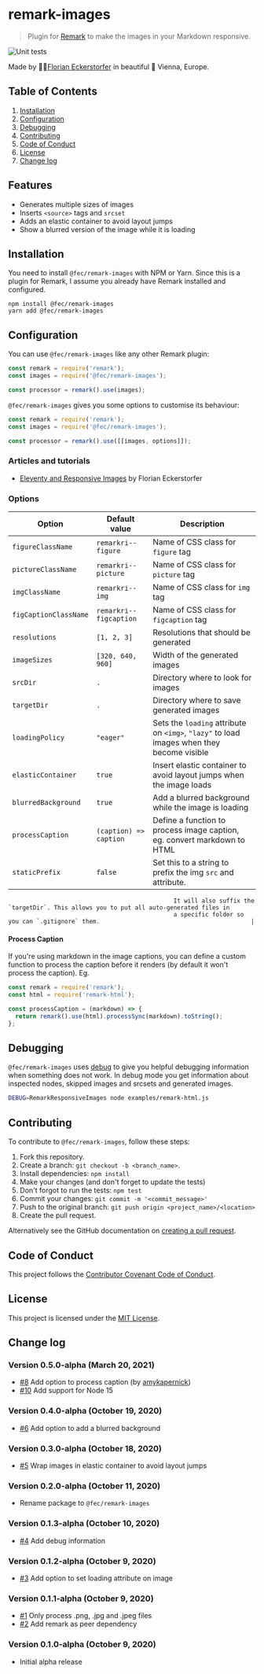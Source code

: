 # remark-images

> Plugin for [Remark](https://remark.js.org/) to make the images in your Markdown responsive.

![Unit tests](https://github.com/florianeckerstorfer/remark-images/workflows/Unit%20tests/badge.svg)

Made by 👨‍💻[Florian Eckerstorfer](https://florian.ec) in beautiful 🎡 Vienna, Europe.

## Table of Contents

1. [Installation](#installation)
2. [Configuration](#configuration)
3. [Debugging](#debugging)
4. [Contributing](#contributing)
5. [Code of Conduct](#code-of-conduct)
6. [License](#license)
7. [Change log](#change-log)

## Features

- Generates multiple sizes of images
- Inserts `<source>` tags and `srcset`
- Adds an elastic container to avoid layout jumps
- Show a blurred version of the image while it is loading

## Installation

You need to install `@fec/remark-images` with NPM or Yarn. Since this is a plugin for Remark, I assume you already have Remark installed and configured.

```shell
npm install @fec/remark-images
yarn add @fec/remark-images
```

## Configuration

You can use `@fec/remark-images` like any other Remark plugin:

```javascript
const remark = require('remark');
const images = require('@fec/remark-images');

const processor = remark().use(images);
```

`@fec/remark-images` gives you some options to customise its behaviour:

```javascript
const remark = require('remark');
const images = require('@fec/remark-images');

const processor = remark().use([[images, options]]);
```

### Articles and tutorials

- [Eleventy and Responsive Images](https://florian.ec/blog/eleventy-and-responsive-images/) by Florian Eckerstorfer

### Options

| Option                | Default value          | Description                                                                               |
| --------------------- | ---------------------- | ----------------------------------------------------------------------------------------- |
| `figureClassName`     | `remarkri--figure`     | Name of CSS class for `figure` tag                                                        |
| `pictureClassName`    | `remarkri--picture`    | Name of CSS class for `picture` tag                                                       |
| `imgClassName`        | `remarkri--img`        | Name of CSS class for `img` tag                                                           |
| `figCaptionClassName` | `remarkri--figcaption` | Name of CSS class for `figcaption` tag                                                    |
| `resolutions`         | `[1, 2, 3]`            | Resolutions that should be generated                                                      |
| `imageSizes`          | `[320, 640, 960]`      | Width of the generated images                                                             |
| `srcDir`              | `.`                    | Directory where to look for images                                                        |
| `targetDir`           | `.`                    | Directory where to save generated images                                                  |
| `loadingPolicy`       | `"eager"`              | Sets the `loading` attribute on `<img>`, `"lazy"` to load images when they become visible |
| `elasticContainer`    | `true`                 | Insert elastic container to avoid layout jumps when the image loads                       |
| `blurredBackground`   | `true`                 | Add a blurred background while the image is loading                                       |
| `processCaption`      | `(caption) => caption` | Define a function to process image caption, eg. convert markdown to HTML                  |
| `staticPrefix`        | `false`                | Set this to a string to prefix the img `src` and attribute.
                                                   It will also suffix the `targetDir`. This allows you to put all auto-generated files in
                                                   a specific folder so you can `.gitignore` them.                                           |

#### Process Caption

If you're using markdown in the image captions, you can define a custom function to process the caption before it renders (by default it won't process the caption). Eg.

```js
const remark = require('remark');
const html = require('remark-html');

const processCaption = (markdown) => {
  return remark().use(html).processSync(markdown).toString();
};
```

## Debugging

`@fec/remark-images` uses [debug](https://www.npmjs.com/package/debug) to give you helpful debugging information when something does not work. In debug mode you get information about inspected nodes, skipped images and srcsets and generated images.

```bash
DEBUG=RemarkResponsiveImages node examples/remark-html.js
```

## Contributing

To contribute to `@fec/remark-images`, follow these steps:

1. Fork this repository.
2. Create a branch: `git checkout -b <branch_name>`.
3. Install dependencies: `npm install`
4. Make your changes (and don't forget to update the tests)
5. Don't forgot to run the tests: `npm test`
6. Commit your changes: `git commit -m '<commit_message>'`
7. Push to the original branch: `git push origin <project_name>/<location>`
8. Create the pull request.

Alternatively see the GitHub documentation on [creating a pull request](https://help.github.com/en/github/collaborating-with-issues-and-pull-requests/creating-a-pull-request).

## Code of Conduct

This project follows the [Contributor Covenant Code of Conduct](CODE_OF_CONDUCT.md).

## License

This project is licensed under the [MIT License](LICENSE.md).

## Change log

### Version 0.5.0-alpha (March 20, 2021)

- [#8](https://github.com/florianeckerstorfer/remark-images/pull/8) Add option to process caption (by [amykapernick](https://github.com/amykapernick))
- [#10](https://github.com/florianeckerstorfer/remark-images/pull/10) Add support for Node 15

### Version 0.4.0-alpha (October 19, 2020)

- [#6](https://github.com/florianeckerstorfer/remark-images/pull/6) Add option to add a blurred background

### Version 0.3.0-alpha (October 18, 2020)

- [#5](https://github.com/florianeckerstorfer/remark-images/pull/5) Wrap images in elastic container to avoid layout jumps

### Version 0.2.0-alpha (October 11, 2020)

- Rename package to `@fec/remark-images`

### Version 0.1.3-alpha (October 10, 2020)

- [#4](https://github.com/florianeckerstorfer/remark-images/pull/4) Add debug information

### Version 0.1.2-alpha (October 9, 2020)

- [#3](https://github.com/florianeckerstorfer/remark-images/pull/3) Add option to set loading attribute on image

### Version 0.1.1-alpha (October 9, 2020)

- [#1](https://github.com/florianeckerstorfer/remark-images/pull/1) Only process .png, .jpg and .jpeg files
- [#2](https://github.com/florianeckerstorfer/remark-images/pull/2) Add remark as peer dependency

### Version 0.1.0-alpha (October 9, 2020)

- Initial alpha release
